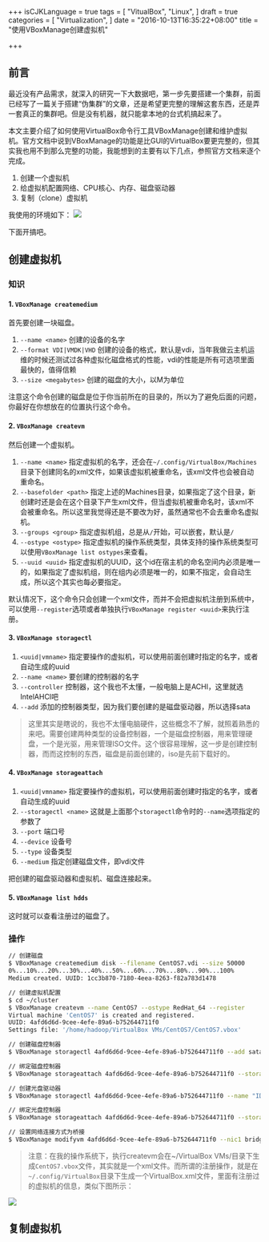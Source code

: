 +++
isCJKLanguage = true
tags = [
  "VitualBox",
  "Linux",
]
draft = true
categories = [
  "Virtualization",
]
date = "2016-10-13T16:35:22+08:00"
title = "使用VBoxManage创建虚拟机"

+++

## 前言

最近没有产品需求，就深入的研究一下大数据吧，第一步先要搭建一个集群，前面已经写了一篇关于搭建“伪集群”的文章，还是希望更完整的理解这套东西，还是弄一套真正的集群吧。但是没有机器，就只能拿本地的台式机搞起来了。

本文主要介绍了如何使用VirtualBox命令行工具VBoxManage创建和维护虚拟机。官方文档中说到VBoxManage的功能是比GUI的VirtualBox要更完整的，但其实我也用不到那么完整的功能，我能想到的主要有以下几点，参照官方文档来逐个完成。

1. 创建一个虚拟机
2. 给虚拟机配置网络、CPU核心、内存、磁盘驱动器
3. 复制（clone）虚拟机

我使用的环境如下：
![](http://7xn2pe.com1.z0.glb.clouddn.com/machine.png)

下面开搞吧。

## 创建虚拟机

### 知识

#### 1. `VBoxManage createmedium`

首先要创建一块磁盘。

1. `--name <name>` 创建的设备的名字
2. `--format VDI|VMDK|VHD` 创建的设备的格式，默认是vdi，当年我做云主机运维的时候还测试过各种虚拟化磁盘格式的性能，vdi的性能是所有可选项里面最快的，值得信赖
3. `--size <megabytes>` 创建的磁盘的大小，以M为单位

注意这个命令创建的磁盘是位于你当前所在的目录的，所以为了避免后面的问题，你最好在你想放在的位置执行这个命令。

#### 2. `VBoxManage createvm`

然后创建一个虚拟机。

1. `--name <name>` 指定虚拟机的名字，还会在`~/.config/VirtualBox/Machines`目录下创建同名的xml文件，如果该虚拟机被重命名，该xml文件也会被自动重命名。
2. `--basefolder <path>` 指定上述的Machines目录，如果指定了这个目录，新创建时还是会在这个目录下产生xml文件，但当虚拟机被重命名时，该xml不会被重命名。所以这里我觉得还是不要改为好，虽然通常也不会去重命名虚拟机。
3. `--groups <group>` 指定虚拟机组，总是从`/`开始，可以嵌套，默认是`/`
4. `--ostype <ostype>` 指定虚拟机的操作系统类型，具体支持的操作系统类型可以使用`VBoxManage list ostypes`来查看。
5. `--uuid <uuid>` 指定虚拟机的UUID，这个id在宿主机的命名空间内必须是唯一的，如果指定了虚拟机组，则在组内必须是唯一的，如果不指定，会自动生成，所以这个其实也每必要指定。

默认情况下，这个命令只会创建一个xml文件，而并不会把虚拟机注册到系统中，可以使用`--register`选项或者单独执行`VBoxManage register <uuid>`来执行注册。

#### 3. `VBoxManage storagectl`

1. `<uuid|vmname>` 指定要操作的虚拟机，可以使用前面创建时指定的名字，或者自动生成的uuid
2. `--name <name>` 要创建的控制器的名字
3. `--controller` 控制器，这个我也不太懂，一般电脑上是ACHI，这里就选IntelAHCI吧
4. `--add` 添加的控制器类型，因为我们要创建的是磁盘驱动器，所以选择sata

> 这里其实是瞎说的，我也不太懂电脑硬件，这些概念不了解，就照着熟悉的来吧。需要创建两种类型的设备控制器，一个是磁盘控制器，用来管理硬盘，一个是光驱，用来管理ISO文件。这个很容易理解，这一步是创建控制器，而而这控制的东西，磁盘是前面创建的，iso是先前下载好的。

#### 4. `VBoxManage storageattach`

1. `<uuid|vmname>` 指定要操作的虚拟机，可以使用前面创建时指定的名字，或者自动生成的uuid
2. `--storagectl <name>` 这就是上面那个`storagectl`命令时的`--name`选项指定的参数了
3. `--port` 端口号
4. `--device` 设备号
5. `--type` 设备类型
6. `--medium` 指定创建磁盘文件，即vdi文件


把创建的磁盘驱动器和虚拟机、磁盘连接起来。

#### 5. `VBoxManage list hdds`

这时就可以查看注册过的磁盘了。


### 操作

```bash
// 创建磁盘
$ VBoxManage createmedium disk --filename CentOS7.vdi --size 50000
0%...10%...20%...30%...40%...50%...60%...70%...80%...90%...100%
Medium created. UUID: 1cc3b870-7180-4eea-8263-f82a783d1478

// 创建虚拟机配置
$ cd ~/cluster
$ VBoxManage createvm --name CentOS7 --ostype RedHat_64 --register
Virtual machine 'CentOS7' is created and registered.
UUID: 4afd6d6d-9cee-4efe-89a6-b752644711f0
Settings file: '/home/hadoop/VirtualBox VMs/CentOS7/CentOS7.vbox'

// 创建磁盘控制器
$ VBoxManage storagectl 4afd6d6d-9cee-4efe-89a6-b752644711f0 --add sata --controller IntelAHCI --name "SATA Controller"

// 绑定磁盘控制器
$ VBoxManage storageattach 4afd6d6d-9cee-4efe-89a6-b752644711f0 --storagectl "SATA Controller" --port 0 --device 0 --type hdd --medium CentOS7.vdi

// 创建光盘驱动器
$ VBoxManage storagectl 4afd6d6d-9cee-4efe-89a6-b752644711f0 --name "IDE Controller" --add ide

// 绑定光盘控制器
$ VBoxManage storageattach 4afd6d6d-9cee-4efe-89a6-b752644711f0 --storagectl "IDE Controller" --port 0 --device 0 --type dvddrive --medium ~/Downloads/CentOS-7-x86_64-Minimal-1511.iso

// 设置网络连接方式为桥接
$ VBoxManage modifyvm 4afd6d6d-9cee-4efe-89a6-b752644711f0 --nic1 bridged --bridgeadapter1 eno1


```

> 注意：在我的操作系统下，执行createvm会在~/VirtualBox VMs/目录下生成`CentOS7.vbox`文件，其实就是一个xml文件。而所谓的注册操作，就是在`~/.config/VirtualBox`目录下生成一个VirtualBox.xml文件，里面有注册过的虚拟机的信息，类似下图所示：

![](http://7xn2pe.com1.z0.glb.clouddn.com/virtualbox.png)


## 复制虚拟机

